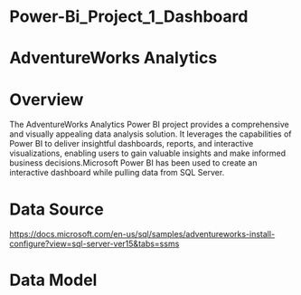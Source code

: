 # Power-Bi_Project_1_Dashboard


# AdventureWorks Analytics

# Overview
  The AdventureWorks Analytics Power BI project provides a comprehensive and visually appealing data analysis solution. It leverages the capabilities of Power BI to deliver insightful dashboards, reports, and interactive visualizations, enabling users to gain valuable insights and make informed business decisions.Microsoft Power BI has been used to create an interactive dashboard while pulling data from SQL Server.

# Data Source
https://docs.microsoft.com/en-us/sql/samples/adventureworks-install-configure?view=sql-server-ver15&tabs=ssms

# Data Model
 
